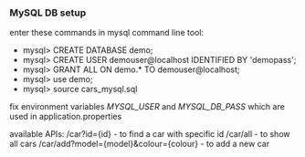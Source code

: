 ### MySQL DB setup
enter these commands in mysql command line tool:
* mysql> CREATE DATABASE demo;
* mysql> CREATE USER demouser@localhost IDENTIFIED BY 'demopass';
* mysql> GRANT ALL ON demo.* TO demouser@localhost; 
* mysql> use demo;
* mysql> source cars_mysql.sql

fix environment variables *MYSQL_USER* and *MYSQL_DB_PASS* which are used in application.properties

available APIs:
/car?id={id} - to find a car with specific id
/car/all - to show all cars
/car/add?model={model}&colour={colour} - to add a new car
